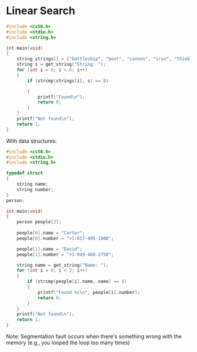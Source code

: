 # Linear Search

```c
#include <cs50.h>
#include <stdio.h>
#include <string.h>

int main(void)
{
    string strings[] = {"battleship", "boot", "cannon", "iron", "thimble", "top hat"};
    string s = get_string("String: ");
    for (int i = 0; i < 6; i++)
    {
        if (strcmp(strings[i], s) == 0)

        {
            printf("Found\n");
            return 0;
        }
    }
    printf("Not found\n");
    return 1;
}
```

With data structures:
```c
#include <cs50.h>
#include <stdio.h>
#include <string.h>

typedef struct
{
    string name;
    string number;
}
person;

int main(void)
{
    person people[2];
    
    people[0].name = "Carter";
    people[0].number = "+1-617-495-1000";

    people[1].name = "David";
    people[1].number = "+1-949-468-2750";

    string name = get_string("Name: ");
    for (int i = 0; i < 2; i++)
    {
        if (strcmp(people[i].name, name) == 0)
        {
            printf("Found %s\n", people[i].number);
            return 0;
        }
    }
    printf("Not found\n");
    return 1;
}
```

Note: Segmentation fault occurs when there's something wrong with the memory (e.g., you looped the loop too many times)
